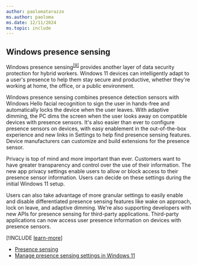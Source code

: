 ```yaml
---
author: paolomatarazzo
ms.author: paoloma
ms.date: 12/11/2024
ms.topic: include
---
```


## Windows presence sensing

Windows presence sensing<sup>[\[9\]](../conclusion.md#footnote9)</sup> provides another layer of data security protection for hybrid workers. Windows 11 devices can intelligently adapt to a user's presence to help them stay secure and productive, whether they're working at home, the office, or a public environment.

Windows presence sensing combines presence detection sensors with Windows Hello facial recognition to sign the user in hands-free and automatically locks the device when the user leaves. With adaptive dimming, the PC dims the screen when the user looks away on compatible devices with presence sensors. It's also easier than ever to configure presence sensors on devices, with easy enablement in the out-of-the-box experience and new links in Settings to help find presence sensing features. Device manufacturers can customize and build extensions for the presence sensor.

Privacy is top of mind and more important than ever. Customers want to have greater transparency and control over the use of their information. The new app privacy settings enable users to allow or block access to their presence sensor information. Users can decide on these settings during the initial Windows 11 setup.

Users can also take advantage of more granular settings to easily enable and disable differentiated presence sensing features like wake on approach, lock on leave, and adaptive dimming. We're also supporting developers with new APIs for presence sensing for third-party applications. Third-party applications can now access user presence information on devices with presence sensors.

[!INCLUDE [learn-more](learn-more.md)]

- [Presence sensing](/windows-hardware/design/device-experiences/sensors-presence-sensing)
- [Manage presence sensing settings in Windows 11](https://support.microsoft.com/topic/82285c93-440c-4e15-9081-c9e38c1290bb)
